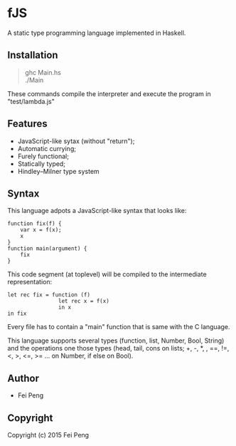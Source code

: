 # fJS 
A static type programming language implemented in Haskell.  

## Installation  
> ghc Main.hs  
> ./Main   

These commands compile the interpreter and execute the program in "test/lambda.js"  

## Features  
* JavaScript-like sytax (without "return");  
* Automatic currying;  
* Furely functional;  
* Statically typed;
* Hindley–Milner type system  

## Syntax
This language adpots a JavaScript-like syntax that looks like:  

    function fix(f) {
        var x = f(x);
        x
    }
    function main(argument) {
        fix
    }
This code segment (at toplevel) will be compiled to the intermediate representation:    

    let rec fix = function (f) 
                    let rec x = f(x)
                    in x
    in fix

Every file has to contain a "main" function that is same with the C language.  

This language supports several types (function, list, Number, Bool, String) and the operations one those types (head, tail, cons on lists; +, -, *, \, ==, !=, <, >, <=, >= ... on Number, if else on Bool).

## Author  
* Fei Peng

## Copyright

Copyright (c) 2015 Fei Peng